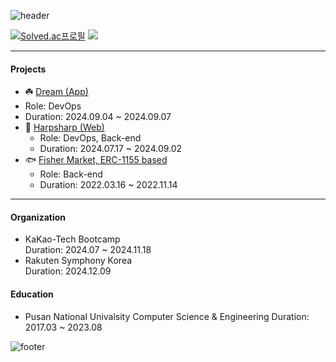 ![header](https://capsule-render.vercel.app/api?type=waving&color=ffd20a&height=100&section=header&text=mango&fontColor=f5f5f2&fontSize=90)

[![Solved.ac프로필](http://mazassumnida.wtf/api/v2/generate_badge?boj=mng051)](https://solved.ac/mng051)
<img src="http://mazandi.herokuapp.com/api?handle=mng051&theme=warm"/>

----

#### Projects
- ☘️ [Dream (App)](https://github.com/KakaoTech-Hackathon-Dream)
- Role: DevOps 
- Duration: 2024.09.04 ~ 2024.09.07
- 🦭 [Harpsharp (Web)](https://github.com/2024KBC10/HarpSharp_SERVER)
  - Role: DevOps, Back-end
  - Duration: 2024.07.17 ~ 2024.09.02
- 🐟 [Fisher Market, ERC-1155 based](https://github.com/mng990/ethereum_FisheriesMarket)
  - Role: Back-end
  - Duration: 2022.03.16 ~ 2022.11.14
 
----

#### Organization
- KaKao-Tech Bootcamp  
  Duration: 2024.07 ~ 2024.11.18
- Rakuten Symphony Korea  
  Duration: 2024.12.09
  
#### Education
- Pusan National Univalsity Computer Science & Engineering
  Duration: 2017.03 ~ 2023.08

![footer](https://capsule-render.vercel.app/api?type=waving&color=ffd20a&height=100&section=footer)
